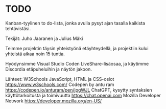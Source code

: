 # TODO
Kanban-tyylinen to do-lista, jonka avulla pysyt ajan tasalla kaikista tehtävistäsi.

Tekijät: Juho Jaaranen ja Julius Mäki

Teimme projektin täysin yhteistyönä etäyhteydellä, ja projektiin kului yhteistä aikaa noin 15 tuntia. 

Hyödynsimme Visual Studio Coden LiveShare-lisäosaa, ja käytimme Discordia etäpuheluihin ja näytön jakoon.


Lähteet:
W3Schools JavaScript, HTML ja CSS-osiot https://www.w3schools.com/
Codepen by antu ram https://codepen.io/anturam/pen/jpgWJL
ChatGPT, kysytty syntaksien käyttötarkoitusta ja toimivuutta https://chat.openai.com
Mozilla Developer Network https://developer.mozilla.org/en-US/

